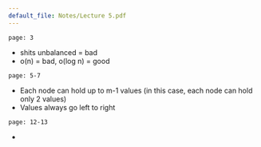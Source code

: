 ```yaml
---
default_file: Notes/Lecture 5.pdf
---
```

```slide-note
page: 3
```
- shits unbalanced = bad
- o(n) = bad, o(log n) = good
```slide-note
page: 5-7
```
- Each node can hold up to m-1 values (in this case, each node can hold only 2 values)
- Values always go left to right
```slide-note
page: 12-13
```
- 